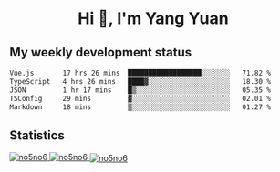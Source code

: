 <h1 align="center">Hi 👋, I'm Yang Yuan</h1>


## My weekly development status
<!--START_SECTION:waka-->

```txt
Vue.js       17 hrs 26 mins  ██████████████████░░░░░░░   71.82 %
TypeScript   4 hrs 26 mins   ████▓░░░░░░░░░░░░░░░░░░░░   18.30 %
JSON         1 hr 17 mins    █▒░░░░░░░░░░░░░░░░░░░░░░░   05.35 %
TSConfig     29 mins         ▓░░░░░░░░░░░░░░░░░░░░░░░░   02.01 %
Markdown     18 mins         ▒░░░░░░░░░░░░░░░░░░░░░░░░   01.27 %
```

<!--END_SECTION:waka-->

## Statistics
<a href="https://github.com/anuraghazra/github-readme-stats">
  <img src="https://github-readme-stats.vercel.app/api/top-langs/?username=no5no6&theme=dracula" alt="no5no6">
</a>
<a href="https://github.com/anuraghazra/github-readme-stats">
  <img src="https://github-readme-stats.vercel.app/api?username=no5no6&show_icons=true&theme=dracula&line_height=40" alt="no5no6">
</a>
<a href="https://github.com/anuraghazra/github-readme-stats">
  <img align="center" src="https://github-readme-streak-stats.herokuapp.com/?user=no5no6&theme=dracula" alt="no5no6" />
</a>
